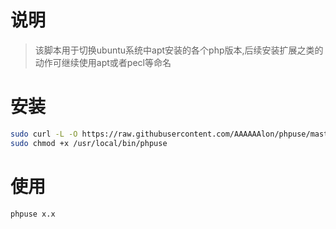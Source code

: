 # 说明

> 该脚本用于切换ubuntu系统中apt安装的各个php版本,后续安装扩展之类的动作可继续使用apt或者pecl等命名

# 安装

```bash
sudo curl -L -O https://raw.githubusercontent.com/AAAAAAlon/phpuse/master/phpuse.sh
sudo chmod +x /usr/local/bin/phpuse
```

# 使用

```bash
phpuse x.x
```
 
